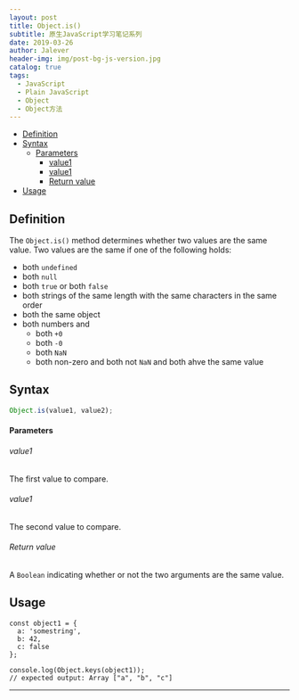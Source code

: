 ```yaml
---
layout: post
title: Object.is()
subtitle: 原生JavaScript学习笔记系列
date: 2019-03-26
author: Jalever
header-img: img/post-bg-js-version.jpg
catalog: true
tags:
  - JavaScript
  - Plain JavaScript
  - Object
  - Object方法
---
```

- [Definition](#definition)
- [Syntax](#syntax)
    - [Parameters](#parameters)
        - [value1](#value1)
        - [value1](#value1-1)
        - [Return value](#return-value)
- [Usage](#usage)

## Definition

The `Object.is()` method determines whether two values are the same value.
Two values are the same if one of the following holds:
- both `undefined`
- both `null`
- both `true` or both `false`
- both strings of the same length with the same characters in the same order
- both the same object
- both numbers and 
  - both `+0`
  - both `-0`
  - both `NaN`
  - both non-zero and both not `NaN` and both ahve the same value

## Syntax

```javascript
Object.is(value1, value2);
```

#### Parameters

###### value1
The first value to compare.

###### value1
The second value to compare.

###### Return value
A `Boolean` indicating whether or not the two arguments are the same value.

## Usage

```
const object1 = {
  a: 'somestring',
  b: 42,
  c: false
};

console.log(Object.keys(object1));
// expected output: Array ["a", "b", "c"]
```

---
